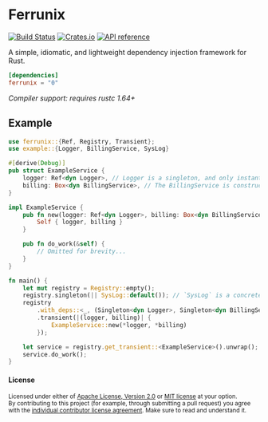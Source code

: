 # Ferrunix

[![Build Status](https://github.com/leandros/ferrunix/actions/workflows/ci.yml/badge.svg)](https://github.com/leandros/ferrunix/actions)
[![Crates.io](https://img.shields.io/crates/v/ferrunix.svg)](https://crates.io/crates/ferrunix)
[![API reference](https://docs.rs/ferrunix/badge.svg)](https://docs.rs/ferrunix/)

A simple, idiomatic, and lightweight dependency injection framework for Rust.

```toml
[dependencies]
ferrunix = "0"
```

*Compiler support: requires rustc 1.64+*

## Example

```rust
use ferrunix::{Ref, Registry, Transient};
use example::{Logger, BillingService, SysLog}

#[derive(Debug)]
pub struct ExampleService {
    logger: Ref<dyn Logger>, // Logger is a singleton, and only instantiated once.
    billing: Box<dyn BillingService>, // The BillingService is constructed each time it's requested.
}

impl ExampleService {
    pub fn new(logger: Ref<dyn Logger>, billing: Box<dyn BillingService>) -> Self {
        Self { logger, billing }
    }

    pub fn do_work(&self) {
        // Omitted for brevity...
    }
}

fn main() {
    let mut registry = Registry::empty();
    registry.singleton(|| SysLog::default()); // `SysLog` is a concrete type implementing `Logger`.
    registry
        .with_deps::<_, (Singleton<dyn Logger>, Singleton<dyn BillingService>,)>()
        .transient(|(logger, billing)| {
            ExampleService::new(*logger, *billing)
        });

    let service = registry.get_transient::<ExampleService>().unwrap();
    service.do_work();
}
```

#### License

<sup>
Licensed under either of <a href="LICENSE-APACHE">Apache License, Version
2.0</a> or <a href="LICENSE-MIT">MIT license</a> at your option.
</sup>

<br>

<sub>
By contributing to this project (for example, through submitting a pull
request) you agree with the <a
href="https://github.com/Leandros/ferrunix/blob/master/Contributors-License-Agreement.md">individual
contributor license agreement</a>. Make sure to read and understand it.
</sub>
